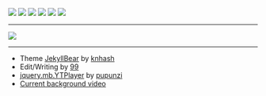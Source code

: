 ![](https://img.shields.io/badge/Ruby-CC342D?logo=ruby) ![](https://img.shields.io/badge/Ruby_on_Rails-CC0000?logo=ruby-on-rails) ![](https://img.shields.io/badge/Jekyll-CC0000?style=flat&logo=jekyll) 
![](https://img.shields.io/netlify/5e82878a-b9db-44cd-933c-f74f19dc7f40?style=flat&logo=netlify) ![](https://img.shields.io/github/issues/ku-mquat/kumquat.svg) ![](https://img.shields.io/github/last-commit/ku-mquat/kumquat.svg)

---

![](https://media4.giphy.com/media/v1.Y2lkPTc5MGI3NjExd2RsenEwendxYTI3eTBjaWM5MWFzcGF5bDd3NzljM2l1NTRpYXV1dSZlcD12MV9pbnRlcm5hbF9naWZfYnlfaWQmY3Q9Zw/hr9kzCIYjzGY0nhT2V/giphy.webp)

---

- Theme [JekyllBear](https://github.com/knhash/jekyllBear) by [knhash](https://knhash.in/)
- Edit/Writing by [99](https://tauqm.uk)
- [jquery.mb.YTPlayer](https://github.com/pupunzi/jquery.mb.YTPlayer) by [pupunzi](https://pupunzi.open-lab.com/)
- [Current background video](https://youtu.be/5MsxHNLGWGA)
